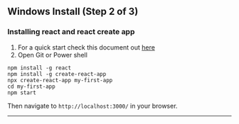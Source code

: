 ## Windows Install (Step 2 of 3)

### Installing react and react create app

1. For a quick start check this document out [here](https://facebook.github.io/create-react-app/docs/getting-started) 
2. Open Git or Power shell

```
npm install -g react
npm install -g create-react-app
npx create-react-app my-first-app
cd my-first-app
npm start 
```
Then navigate to `http://localhost:3000/` in your browser.

---
